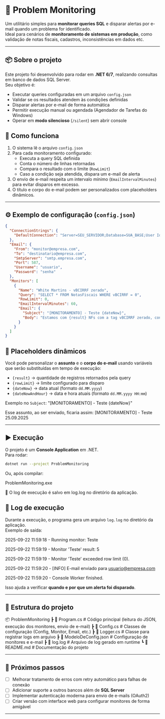 # 🚨 Problem Monitoring

Um utilitário simples para **monitorar queries SQL** e disparar alertas por e-mail quando um problema for identificado.  
Ideal para cenários de **monitoramento de sistemas em produção**, como validação de notas fiscais, cadastros, inconsistências em dados etc.

---

## 📦 Sobre o projeto

Este projeto foi desenvolvido para rodar em **.NET 6/7**, realizando consultas em banco de dados SQL Server.  
Seu objetivo é:

- Executar queries configuradas em um arquivo `config.json`
- Validar se os resultados atendem às condições definidas
- Disparar alertas por e-mail de forma automática
- Permitir execução manual ou agendada (Agendador de Tarefas do Windows)
- Operar em **modo silencioso** (`/silent`) sem abrir console

## 📖 Como funciona

1. O sistema lê o arquivo `config.json`
2. Para cada monitoramento configurado:
   - Executa a query SQL definida
   - Conta o número de linhas retornadas
   - Compara o resultado com o limite (`RowLimit`)
   - Caso a condição seja atendida, dispara um e-mail de alerta
3. O envio de e-mail respeita um intervalo mínimo (`EmailIntervalMinutes`) para evitar disparos em excesso.
4. O título e corpo do e-mail podem ser personalizados com placeholders dinâmicos.

---

## ⚙️ Exemplo de configuração (`config.json`)

```json
{
  "ConnectionStrings": {
    "DefaultConnection": "Server=SEU_SERVIDOR;Database=SUA_BASE;User Id=usuario;Password=senha;"
  },
  "Email": {
    "From": "monitor@empresa.com",
    "To": "destinatario@empresa.com",
    "SmtpServer": "smtp.empresa.com",
    "Port": 587,
    "Username": "usuario",
    "Password": "senha"
  },
  "Monitors": [
    {
      "Name": "White Martins - vBCIRRF zerado",
      "Query": "SELECT * FROM NotasFiscais WHERE vBCIRRF = 0",
      "RowLimit": 0,
      "EmailIntervalMinutes": 60,
      "Email": {
        "Subject": "[MONITORAMENTO] - Teste {dateNow}",
        "Body": "Estamos com {result} NFs com a tag vBCIRRF zerado, conforme configurado alarmar quando maior ou igual a {rowLimit}."
      }
    }
  ]
}
```
## 🧩 Placeholders dinâmicos

Você pode personalizar o **assunto** e o **corpo do e-mail** usando variáveis que serão substituídas em tempo de execução:

- `{result}` → quantidade de registros retornados pela query  
- `{rowLimit}` → limite configurado para disparo  
- `{dateNow}` → data atual (formato `dd.MM.yyyy`)  
- `{dateNowAndHour}` → data e hora atuais (formato `dd.MM.yyyy HH:mm`)  

Exemplo no `Subject`:
"[MONITORAMENTO] - Teste {dateNow}"


Esse assunto, ao ser enviado, ficaria assim:
[MONITORAMENTO] - Teste 25.09.2025

---

## ▶️ Execução

O projeto é um **Console Application** em .NET.  
Para rodar:

```sh
dotnet run --project ProblemMonitoring
```
Ou, após compilar:

ProblemMonitoring.exe

📌 O log de execução é salvo em log.log no diretório da aplicação.
## 📝 Log de execução

Durante a execução, o programa gera um arquivo `log.log` no diretório da aplicação.  
Exemplo de saída:

2025-09-22 11:59:18 - Running monitor: Teste

2025-09-22 11:59:19 - Monitor 'Teste' result: 5

2025-09-22 11:59:19 - Monitor 'Teste' exceeded row limit (0).

2025-09-22 11:59:20 - [INFO] E-mail enviado para usuario@empresa.com

2025-09-22 11:59:20 - Console Worker finished.

Isso ajuda a verificar **quando e por que um alerta foi disparado**.

---

## 📂 Estrutura do projeto
📦 ProblemMonitoring
┣ 📜 Program.cs # Código principal (leitura do JSON, execução dos monitores, envio de e-mail)
┣ 📜 Config.cs # Classes de configuração (Config, Monitor, Email, etc.)
┣ 📜 Logger.cs # Classe para registrar logs em arquivo
┣ 📜 ModeloDeConfig.json # Configuração de monitores e e-mail
┣ 📜 log.log # Arquivo de log gerado em runtime
┗ 📜 README.md # Documentação do projeto


---

## 🚀 Próximos passos

- [ ] Melhorar tratamento de erros com retry automático para falhas de conexão  
- [ ] Adicionar suporte a outros bancos além de **SQL Server**  
- [ ] Implementar autenticação moderna para envio de e-mails (OAuth2)  
- [ ] Criar versão com interface web para configurar monitores de forma amigável  

---

